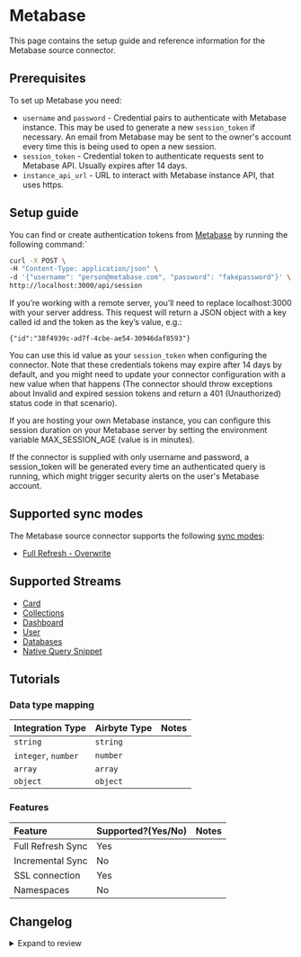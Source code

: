 # Metabase

This page contains the setup guide and reference information for the Metabase source connector.

## Prerequisites

To set up Metabase you need:

- `username` and `password` - Credential pairs to authenticate with Metabase instance. This may be used to generate a new `session_token` if necessary. An email from Metabase may be sent to the owner's account every time this is being used to open a new session.
- `session_token` - Credential token to authenticate requests sent to Metabase API. Usually expires after 14 days.
- `instance_api_url` - URL to interact with Metabase instance API, that uses https.

## Setup guide

You can find or create authentication tokens from [Metabase](https://www.metabase.com/learn/administration/metabase-api.html#authenticate-your-requests-with-a-session-token) by running the following command:`

```bash
curl -X POST \
-H "Content-Type: application/json" \
-d '{"username": "person@metabase.com", "password": "fakepassword"}' \
http://localhost:3000/api/session
```

If you’re working with a remote server, you’ll need to replace localhost:3000 with your server address. This request will return a JSON object with a key called id and the token as the key’s value, e.g.:

```
{"id":"38f4939c-ad7f-4cbe-ae54-30946daf8593"}
```

You can use this id value as your `session_token` when configuring the connector.
Note that these credentials tokens may expire after 14 days by default, and you might need to update your connector configuration with a new value when that happens (The connector should throw exceptions about Invalid and expired session tokens and return a 401 (Unauthorized) status code in that scenario).

If you are hosting your own Metabase instance, you can configure this session duration on your Metabase server by setting the environment variable MAX_SESSION_AGE (value is in minutes).

If the connector is supplied with only username and password, a session_token will be generated every time an
authenticated query is running, which might trigger security alerts on the user's Metabase account.

## Supported sync modes

The Metabase source connector supports the following [sync modes](https://docs.airbyte.com/cloud/core-concepts#connection-sync-modes):

- [Full Refresh - Overwrite](https://docs.airbyte.com/understanding-airbyte/connections/full-refresh-overwrite/)

## Supported Streams

- [Card](https://www.metabase.com/docs/latest/api/card.html#get-apicard)
- [Collections](https://www.metabase.com/docs/latest/api/collection.html#get-apicollection)
- [Dashboard](https://www.metabase.com/docs/latest/api/dashboard.html#get-apidashboard)
- [User](https://www.metabase.com/docs/latest/api/user.html#get-apiuser)
- [Databases](https://www.metabase.com/docs/latest/api/user.html#get-apiuser)
- [Native Query Snippet](https://www.metabase.com/docs/latest/api/native-query-snippet#get-apinative-query-snippetid)

## Tutorials

### Data type mapping

| Integration Type    | Airbyte Type | Notes |
| :------------------ | :----------- | :---- |
| `string`            | `string`     |       |
| `integer`, `number` | `number`     |       |
| `array`             | `array`      |       |
| `object`            | `object`     |       |

### Features

| Feature           | Supported?\(Yes/No\) | Notes |
| :---------------- | :------------------- | :---- |
| Full Refresh Sync | Yes                  |       |
| Incremental Sync  | No                   |       |
| SSL connection    | Yes                  |       |
| Namespaces        | No                   |       |

## Changelog

<details>
  <summary>Expand to review</summary>

| Version | Date       | Pull Request                                             | Subject                                                                                                                          |
| :------ | :--------- | :------------------------------------------------------- | :------------------------------------------------------------------------------------------------------------------------------- |
| 2.1.32 | 2025-10-07 | [67388](https://github.com/airbytehq/airbyte/pull/67388) | Update dependencies |
| 2.1.31 | 2025-09-30 | [66335](https://github.com/airbytehq/airbyte/pull/66335) | Update dependencies |
| 2.1.30 | 2025-09-09 | [65815](https://github.com/airbytehq/airbyte/pull/65815) | Update dependencies |
| 2.1.29 | 2025-08-23 | [65218](https://github.com/airbytehq/airbyte/pull/65218) | Update dependencies |
| 2.1.28 | 2025-08-09 | [64780](https://github.com/airbytehq/airbyte/pull/64780) | Update dependencies |
| 2.1.27 | 2025-08-02 | [64288](https://github.com/airbytehq/airbyte/pull/64288) | Update dependencies |
| 2.1.26 | 2025-07-26 | [63931](https://github.com/airbytehq/airbyte/pull/63931) | Update dependencies |
| 2.1.25 | 2025-07-19 | [60606](https://github.com/airbytehq/airbyte/pull/60606) | Update dependencies |
| 2.1.24 | 2025-05-10 | [59880](https://github.com/airbytehq/airbyte/pull/59880) | Update dependencies |
| 2.1.23 | 2025-05-03 | [59270](https://github.com/airbytehq/airbyte/pull/59270) | Update dependencies |
| 2.1.22 | 2025-04-26 | [58776](https://github.com/airbytehq/airbyte/pull/58776) | Update dependencies |
| 2.1.21 | 2025-04-19 | [58213](https://github.com/airbytehq/airbyte/pull/58213) | Update dependencies |
| 2.1.20 | 2025-04-12 | [57671](https://github.com/airbytehq/airbyte/pull/57671) | Update dependencies |
| 2.1.19 | 2025-04-05 | [57086](https://github.com/airbytehq/airbyte/pull/57086) | Update dependencies |
| 2.1.18 | 2025-03-29 | [56716](https://github.com/airbytehq/airbyte/pull/56716) | Update dependencies |
| 2.1.17 | 2025-03-22 | [56081](https://github.com/airbytehq/airbyte/pull/56081) | Update dependencies |
| 2.1.16 | 2025-03-08 | [55449](https://github.com/airbytehq/airbyte/pull/55449) | Update dependencies |
| 2.1.15 | 2025-03-01 | [54793](https://github.com/airbytehq/airbyte/pull/54793) | Update dependencies |
| 2.1.14 | 2025-02-22 | [54326](https://github.com/airbytehq/airbyte/pull/54326) | Update dependencies |
| 2.1.13 | 2025-02-15 | [53791](https://github.com/airbytehq/airbyte/pull/53791) | Update dependencies |
| 2.1.12 | 2025-02-08 | [53288](https://github.com/airbytehq/airbyte/pull/53288) | Update dependencies |
| 2.1.11 | 2025-02-01 | [52735](https://github.com/airbytehq/airbyte/pull/52735) | Update dependencies |
| 2.1.10 | 2025-01-25 | [52258](https://github.com/airbytehq/airbyte/pull/52258) | Update dependencies |
| 2.1.9 | 2025-01-18 | [51841](https://github.com/airbytehq/airbyte/pull/51841) | Update dependencies |
| 2.1.8 | 2025-01-11 | [51218](https://github.com/airbytehq/airbyte/pull/51218) | Update dependencies |
| 2.1.7 | 2024-12-28 | [50616](https://github.com/airbytehq/airbyte/pull/50616) | Update dependencies |
| 2.1.6 | 2024-12-21 | [50089](https://github.com/airbytehq/airbyte/pull/50089) | Update dependencies |
| 2.1.5 | 2024-12-14 | [49215](https://github.com/airbytehq/airbyte/pull/49215) | Update dependencies |
| 2.1.4 | 2024-12-11 | [48982](https://github.com/airbytehq/airbyte/pull/48982) | Starting with this version, the Docker image is now rootless. Please note that this and future versions will not be compatible with Airbyte versions earlier than 0.64 |
| 2.1.3 | 2024-10-29 | [47776](https://github.com/airbytehq/airbyte/pull/47776) | Update dependencies |
| 2.1.2 | 2024-10-28 | [47531](https://github.com/airbytehq/airbyte/pull/47531) | Update dependencies |
| 2.1.1 | 2024-08-16 | [44196](https://github.com/airbytehq/airbyte/pull/44196) | Bump source-declarative-manifest version |
| 2.1.0 | 2024-08-15 | [44127](https://github.com/airbytehq/airbyte/pull/44127) | Refactor connector to manifest-only format |
| 2.0.13 | 2024-08-12 | [43857](https://github.com/airbytehq/airbyte/pull/43857) | Update dependencies |
| 2.0.12 | 2024-08-10 | [43685](https://github.com/airbytehq/airbyte/pull/43685) | Update dependencies |
| 2.0.11 | 2024-08-03 | [43156](https://github.com/airbytehq/airbyte/pull/43156) | Update dependencies |
| 2.0.10 | 2024-07-27 | [42798](https://github.com/airbytehq/airbyte/pull/42798) | Update dependencies |
| 2.0.9 | 2024-07-20 | [42314](https://github.com/airbytehq/airbyte/pull/42314) | Update dependencies |
| 2.0.8 | 2024-07-16 | [38347](https://github.com/airbytehq/airbyte/pull/38347) | Make connector compatible with the builder |
| 2.0.7 | 2024-07-13 | [41816](https://github.com/airbytehq/airbyte/pull/41816) | Update dependencies |
| 2.0.6 | 2024-07-10 | [41471](https://github.com/airbytehq/airbyte/pull/41471) | Update dependencies |
| 2.0.5 | 2024-07-09 | [41171](https://github.com/airbytehq/airbyte/pull/41171) | Update dependencies |
| 2.0.4 | 2024-07-06 | [40940](https://github.com/airbytehq/airbyte/pull/40940) | Update dependencies |
| 2.0.3 | 2024-06-26 | [40528](https://github.com/airbytehq/airbyte/pull/40528) | Update dependencies |
| 2.0.2 | 2024-06-22 | [40117](https://github.com/airbytehq/airbyte/pull/40117) | Update dependencies |
| 2.0.1 | 2024-06-06 | [39205](https://github.com/airbytehq/airbyte/pull/39205) | [autopull] Upgrade base image to v1.2.2 |
| 2.0.0 | 2024-03-01 | [35680](https://github.com/airbytehq/airbyte/pull/35680) | Updates `dashboards` stream, Base image migration: remove Dockerfile and use the python-connector-base image, migrated to poetry |
| 1.1.0 | 2023-10-31 | [31909](https://github.com/airbytehq/airbyte/pull/31909) | Add `databases` and `native_query_snippets` streams |
| 1.0.1   | 2023-07-20 | [28470](https://github.com/airbytehq/airbyte/pull/27777) | Update CDK to 0.47.0                                                                                                             |
| 1.0.0   | 2023-06-27 | [27777](https://github.com/airbytehq/airbyte/pull/27777) | Remove Activity Stream                                                                                                           |
| 0.3.1   | 2022-12-15 | [20535](https://github.com/airbytehq/airbyte/pull/20535) | Run on CDK 0.15.0                                                                                                                |
| 0.3.0   | 2022-12-13 | [19236](https://github.com/airbytehq/airbyte/pull/19236) | Migrate to YAML.                                                                                                                 |
| 0.2.0   | 2022-10-28 | [18607](https://github.com/airbytehq/airbyte/pull/18607) | Disallow using `http` URLs                                                                                                       |
| 0.1.0   | 2022-06-15 | [6975](https://github.com/airbytehq/airbyte/pull/13752)  | Initial (alpha) release                                                                                                          |

</details>
